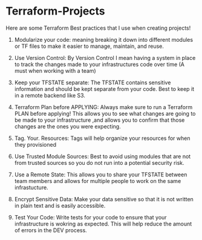 # Terraform-Projects

Here are some Terraform Best practices that I use when creating projects! 

1) Modularize your code: meaning breaking it down into different modules or TF files to make it easier to manage, maintain, and reuse. 

2) Use Version Control:  By Version Control I mean having a system in place to track the changes made to your infrastructures code over time (A must when working with a team)

3) Keep your TFSTATE separate: The TFSTATE contains sensitive information and should be kept separate from your code. Best to keep it in a remote backend like S3.

4) Terraform Plan before APPLYING: Always make sure to run a Terraform PLAN before applying! This allows you to see what changes are going to be made to your infrastructure
             ,and allows you to confirm that those changes are the ones you were expecting.

5) Tag. Your. Resources: Tags will help organize your resources for when they provisioned

6) Use Trusted Module Sources: Best to avoid using modules that are not from trusted sources so you do not run into a potential security risk.

7) Use a Remote State: This allows you to share your TFSTATE between team members and allows for multiple people to work on the same infrastucture.

8) Encrypt Sensitive Data: Make your data sensitive so that it is not written in plain text and is easily accessible.

9) Test Your Code: Write tests for your code to ensure that your infrastructure is wokring as expected. This will help reduce the amount of errors in the DEV process.
